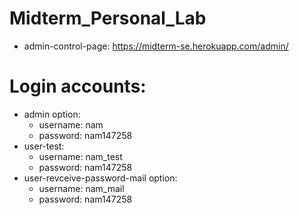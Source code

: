 # Midterm_Personal_Lab
+ admin-control-page: https://midterm-se.herokuapp.com/admin/
# Login accounts:
+ admin option:
  + username: nam
  + password: nam147258
+ user-test:
  + username: nam_test
  + password: nam147258
+ user-revceive-password-mail option:
  + username: nam_mail
  + password: nam147258

